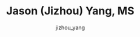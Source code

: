 ---
# this is autogenerated: do not edit
title: Jason (Jizhou) Yang, MS
author: jizhou_yang
layout: author-bio
jobtitle: Software Engineer In Test
bio: Illumina
type: alumn
excerpt: "Data science intern (2017-2018)."
header:
  teaser: /assets/images/people/bio-yang.jpg
papers: 
---